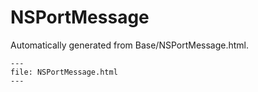 
# NSPortMessage

Automatically generated from Base/NSPortMessage.html.

``` {raw} html
---
file: NSPortMessage.html
---
```
